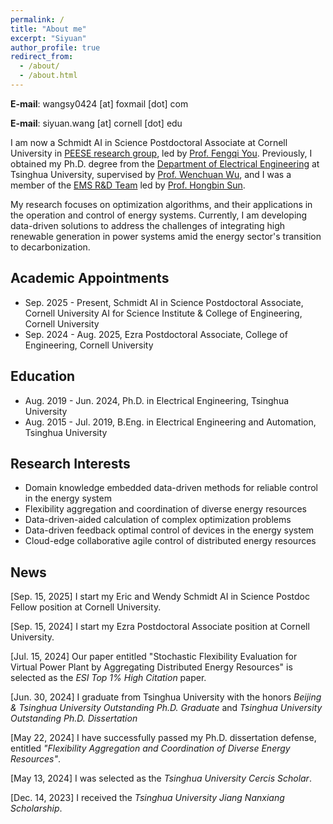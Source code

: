 ```yaml
---
permalink: /
title: "About me"
excerpt: "Siyuan"
author_profile: true
redirect_from: 
  - /about/
  - /about.html
---
```


**E-mail**: wangsy0424 [at] foxmail [dot] com

**E-mail**: siyuan.wang [at] cornell [dot] edu

I am now a Schmidt AI in Science Postdoctoral Associate at Cornell University in [PEESE research group](https://www.peese.org/), led by [Prof. Fengqi You](https://www.peese.org/professor/). Previously, I obtained my Ph.D. degree from the [Department of Electrical Engineering](https://www.eea.tsinghua.edu.cn/en/index.htm) at Tsinghua University, supervised by [Prof. Wenchuan Wu](https://www.eea.tsinghua.edu.cn/en/faculties/wuwench.htm), and I was a member of the [EMS R&D Team](https://www.eea.tsinghua.edu.cn/en/info/1009/1780.htm) led by [Prof. Hongbin Sun](https://www.eea.tsinghua.edu.cn/en/faculties/shb.htm).

My research focuses on optimization algorithms, and their applications in the operation and control of energy systems. Currently, I am developing data-driven solutions to address the challenges of integrating high renewable generation in power systems amid the energy sector's transition to decarbonization.

## Academic Appointments
* Sep. 2025 - Present, Schmidt AI in Science Postdoctoral Associate, Cornell University AI for Science Institute & College of Engineering, Cornell University
* Sep. 2024 - Aug. 2025, Ezra Postdoctoral Associate, College of Engineering, Cornell University

## Education
* Aug. 2019 - Jun. 2024, Ph.D. in Electrical Engineering, Tsinghua University
* Aug. 2015 - Jul. 2019, B.Eng. in Electrical Engineering and Automation, Tsinghua University

## Research Interests
* Domain knowledge embedded data-driven methods for reliable control in the energy system
* Flexibility aggregation and coordination of diverse energy resources
* Data-driven-aided calculation of complex optimization problems
* Data-driven feedback optimal control of devices in the energy system
* Cloud-edge collaborative agile control of distributed energy resources

## News
[Sep. 15, 2025] I start my Eric and Wendy Schmidt AI in Science Postdoc Fellow position at Cornell University.

[Sep. 15, 2024] I start my Ezra Postdoctoral Associate position at Cornell University.

[Jul. 15, 2024] Our paper entitled "Stochastic Flexibility Evaluation for Virtual Power Plant by Aggregating Distributed Energy Resources" is selected as the *ESI Top 1% High Citation* paper.

[Jun. 30, 2024] I graduate from Tsinghua University with the honors *Beijing & Tsinghua University Outstanding Ph.D. Graduate* and *Tsinghua University Outstanding Ph.D. Dissertation*

[May 22, 2024] I have successfully passed my Ph.D. dissertation defense, entitled *"Flexibility Aggregation and Coordination of Diverse Energy Resources"*.

[May 13, 2024] I was selected as the *Tsinghua University Cercis Scholar*.

[Dec. 14, 2023] I received the *Tsinghua University Jiang Nanxiang Scholarship*.




